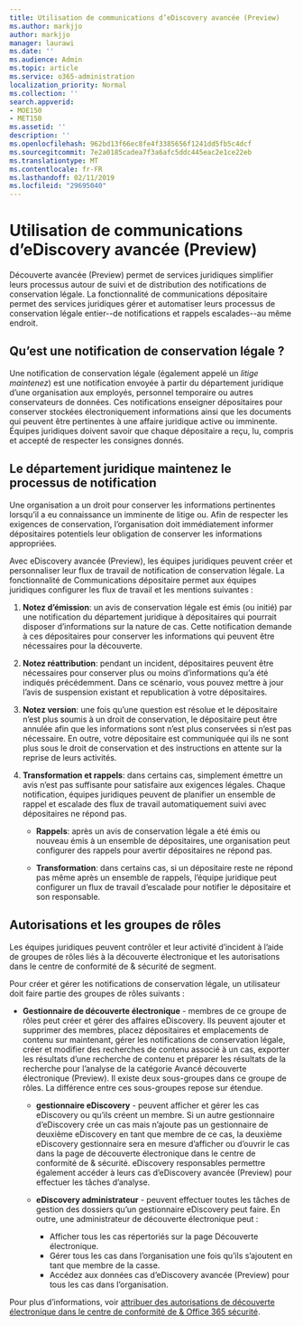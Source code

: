 ```yaml
---
title: Utilisation de communications d’eDiscovery avancée (Preview)
ms.author: markjjo
author: markjjo
manager: laurawi
ms.date: ''
ms.audience: Admin
ms.topic: article
ms.service: o365-administration
localization_priority: Normal
ms.collection: ''
search.appverid:
- MOE150
- MET150
ms.assetid: ''
description: ''
ms.openlocfilehash: 962bd13f66ec8fe4f3385656f1241dd5fb5c4dcf
ms.sourcegitcommit: 7e2a0185cadea7f3a6afc5ddc445eac2e1ce22eb
ms.translationtype: MT
ms.contentlocale: fr-FR
ms.lasthandoff: 02/11/2019
ms.locfileid: "29695040"
---
```

# <a name="work-with-communications-in-advanced-ediscovery-preview"></a>Utilisation de communications d’eDiscovery avancée (Preview)

Découverte avancée (Preview) permet de services juridiques simplifier leurs processus autour de suivi et de distribution des notifications de conservation légale. La fonctionnalité de communications dépositaire permet des services juridiques gérer et automatiser leurs processus de conservation légale entier--de notifications et rappels escalades--au même endroit.

## <a name="what-is-a-legal-hold-notification"></a>Qu’est une notification de conservation légale ?

Une notification de conservation légale (également appelé un *litige maintenez*) est une notification envoyée à partir du département juridique d’une organisation aux employés, personnel temporaire ou autres conservateurs de données. Ces notifications enseigner dépositaires pour conserver stockées électroniquement informations ainsi que les documents qui peuvent être pertinentes à une affaire juridique active ou imminente. Équipes juridiques doivent savoir que chaque dépositaire a reçu, lu, compris et accepté de respecter les consignes donnés.

## <a name="the-legal-hold-notification-process"></a>Le département juridique maintenez le processus de notification

Une organisation a un droit pour conserver les informations pertinentes lorsqu’il a eu connaissance un imminente de litige ou. Afin de respecter les exigences de conservation, l’organisation doit immédiatement informer dépositaires potentiels leur obligation de conserver les informations appropriées. 

Avec eDiscovery avancée (Preview), les équipes juridiques peuvent créer et personnaliser leur flux de travail de notification de conservation légale. La fonctionnalité de Communications dépositaire permet aux équipes juridiques configurer les flux de travail et les mentions suivantes :

1. **Notez d’émission**: un avis de conservation légale est émis (ou initié) par une notification du département juridique à dépositaires qui pourrait disposer d’informations sur la nature de cas. Cette notification demande à ces dépositaires pour conserver les informations qui peuvent être nécessaires pour la découverte. 
   
2.  **Notez réattribution**: pendant un incident, dépositaires peuvent être nécessaires pour conserver plus ou moins d’informations qu’a été indiqués précédemment. Dans ce scénario, vous pouvez mettre à jour l’avis de suspension existant et republication à votre dépositaires.

3.  **Notez version**: une fois qu’une question est résolue et le dépositaire n’est plus soumis à un droit de conservation, le dépositaire peut être annulée afin que les informations sont n’est plus conservées si n’est pas nécessaire. En outre, votre dépositaire est communiquée qui ils ne sont plus sous le droit de conservation et des instructions en attente sur la reprise de leurs activités.

4. **Transformation et rappels**: dans certains cas, simplement émettre un avis n’est pas suffisante pour satisfaire aux exigences légales. Chaque notification, équipes juridiques peuvent de planifier un ensemble de rappel et escalade des flux de travail automatiquement suivi avec dépositaires ne répond pas.

    - **Rappels**: après un avis de conservation légale a été émis ou nouveau émis à un ensemble de dépositaires, une organisation peut configurer des rappels pour avertir dépositaires ne répond pas. 

    - **Transformation**: dans certains cas, si un dépositaire reste ne répond pas même après un ensemble de rappels, l’équipe juridique peut configurer un flux de travail d’escalade pour notifier le dépositaire et son responsable.

## <a name="role-groups-and-permissions"></a>Autorisations et les groupes de rôles 

Les équipes juridiques peuvent contrôler et leur activité d’incident à l’aide de groupes de rôles liés à la découverte électronique et les autorisations dans le centre de conformité de & sécurité de segment. 

Pour créer et gérer les notifications de conservation légale, un utilisateur doit faire partie des groupes de rôles suivants :

- **Gestionnaire de découverte électronique** - membres de ce groupe de rôles peut créer et gérer des affaires eDiscovery. Ils peuvent ajouter et supprimer des membres, placez dépositaires et emplacements de contenu sur maintenant, gérer les notifications de conservation légale, créer et modifier des recherches de contenu associé à un cas, exporter les résultats d’une recherche de contenu et préparer les résultats de la recherche pour l’analyse de la catégorie Avancé découverte électronique (Preview). Il existe deux sous-groupes dans ce groupe de rôles. La différence entre ces sous-groupes repose sur étendue.

  - **gestionnaire eDiscovery** - peuvent afficher et gérer les cas eDiscovery ou qu’ils créent un membre. Si un autre gestionnaire d’eDiscovery crée un cas mais n’ajoute pas un gestionnaire de deuxième eDiscovery en tant que membre de ce cas, la deuxième eDiscovery gestionnaire sera en mesure d’afficher ou d’ouvrir le cas dans la page de découverte électronique dans le centre de conformité de & sécurité. eDiscovery responsables permettre également accéder à leurs cas d’eDiscovery avancée (Preview) pour effectuer les tâches d’analyse.

  - **eDiscovery administrateur** - peuvent effectuer toutes les tâches de gestion des dossiers qu’un gestionnaire eDiscovery peut faire. En outre, une administrateur de découverte électronique peut :
    
    - Afficher tous les cas répertoriés sur la page Découverte électronique.
    - Gérer tous les cas dans l’organisation une fois qu’ils s’ajoutent en tant que membre de la casse.
    - Accédez aux données cas d’eDiscovery avancée (Preview) pour tous les cas dans l’organisation.

Pour plus d’informations, voir [attribuer des autorisations de découverte électronique dans le centre de conformité de & Office 365 sécurité](../assign-ediscovery-permissions.md).